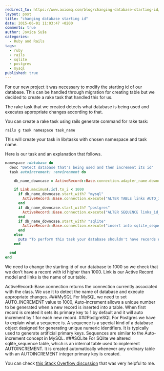 ```yaml
---
redirect_to: https://www.axiomq.com/blog/changing-database-starting-id/
layout: post
title: "changing database starting id"
date: 2015-06-01 11:03:47 +0200
comments: true
author: Jovica Šuša
categories:
  - Ruby and Rails
tags:
  - ruby
  - rails
  - sqlite
  - postgres
  - mysql
published: true
---
```


For our new project it was necessary to modify the starting id of our database. This can be handled through migration for creating table but we decided to create a rake task that handled this for us.

The rake task that we created detects what database is being used and executes appropriate changes according to that.
<!--more-->
You can create a rake task using rails generate command for rake task:

```
rails g task namespace task_name
```
This will create your task in lib/tasks with chosen namespace and task name.

Here is our task and an explanation that follows.

```ruby
namespace :database do
  desc "Detect database that's being used and then increment its id"
  task autoincrement: :environment do

    db_name_downcase = ActiveRecord::Base.connection.adapter_name.downcase

    if Link.maximum(:id).to_i < 1000
      if db_name_downcase.start_with? "mysql"
        ActiveRecord::Base.connection.execute("ALTER TABLE links AUTO_INCREMENT = 1000")
      end
      if db_name_downcase.start_with? "postgres"
        ActiveRecord::Base.connection.execute("ALTER SEQUENCE links_id_seq START with 1000 RESTART;")
      end
      if db_name_downcase.start_with? "sqlite"
        ActiveRecord::Base.connection.execute("insert into sqlite_sequence(name,seq) values('links', 1000)")
      end
    else
      puts "To perform this task your database shouldn't have records with id number higher than 1000"
    end

  end
end
```
We need to change the starting id of our database to 1000 so we check that we don't have a record with id higher than 1000. Link is our Active Record model and links is the name of our table.

ActiveRecord::Base.connection returns the connection currently associated with the class. We use it to detect the name of database and execute appropriate changes.
###MySQL
For MySQL we need to set AUTO_INCREMENT value to 1000, Auto-increment allows a unique number to be generated when a new record is inserted into a table. When first record is created it sets its primary key to 1 by default  and it will auto increment by 1 for each new record.
###PostgreSQL
For Postgres we have to explain what a sequence is. A sequence is a special kind of a database object designed for generating unique numeric identifiers. It is typically used to generate artificial primary keys. Sequences are similar to the Auto-increment concept in MySQL.
###SQLite
For SQlite we altered sqlite_sequence table, which is an internal table used to implement AUTOINCREMENT. It is created automatically whenever any ordinary table with an AUTOINCREMENT integer primary key is created.

You can check [this Stack Overflow discussion](http://stackoverflow.com/questions/2075331/change-starting-id-number) that was very helpful to me.
